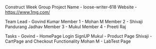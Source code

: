 Construct Week Group Project
Name - loose-writer-618
Website - https://www.1mg.com/

Team Lead - Govind Kumar
Member 1 - Mohan M
Member 2 - Shivaji Pandurang Jadhav
Member 3 - Mukul
Member 4 - Preeti Raj


Tasks - 
Govind - HomePage Login SignUP
Mukul - Product Page
Shivaji - CartPage and Checkout Functionality
Mohan M - LabTest Page


